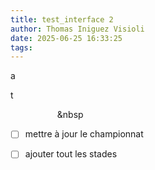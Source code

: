 ```yaml
---
title: test_interface 2
author: Thomas Iniguez Visioli
date: 2025-06-25 16:33:25
tags:
---
```

a


t &nbsp;&nbsp;&nbsp;&nbsp;

&nbsp;&nbsp;&nbsp;&nbsp;&nbsp;&nbsp;&nbsp;&nbsp;&nbsp;&nbsp;&nbsp;&nbsp;&nbsp;&nbsp;&nbsp;&nbsp;&nbsp;&nbsp;&nbsp;&nbsp

* [ ] mettre à jour le championnat
* [ ] ajouter tout les stades

